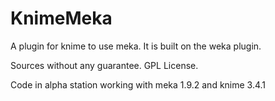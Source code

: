 # KnimeMeka

A plugin for knime to use meka.
It is built on the weka plugin.

Sources without any guarantee.
GPL License.

Code in alpha station working with meka 1.9.2 and knime 3.4.1